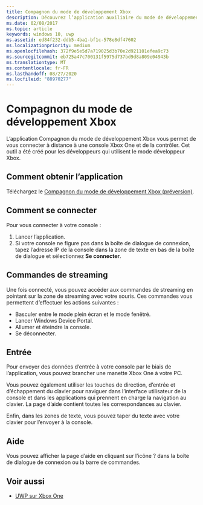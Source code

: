 ```yaml
---
title: Compagnon du mode de développement Xbox
description: Découvrez l’application auxiliaire du mode de développement Xbox qui vous permet de vous connecter à distance à une console Xbox One et de la contrôler.
ms.date: 02/08/2017
ms.topic: article
keywords: windows 10, uwp
ms.assetid: ed84f232-ddb5-4ba1-bf1c-578e8df47602
ms.localizationpriority: medium
ms.openlocfilehash: 372f9e5e5d7a719025d3b70e2d921101efea9c73
ms.sourcegitcommit: eb725a47c700131f5975d737bd9d8a809e04943b
ms.translationtype: MT
ms.contentlocale: fr-FR
ms.lasthandoff: 08/27/2020
ms.locfileid: "88970277"
---
```

# <a name="xbox-dev-mode-companion"></a>Compagnon du mode de développement Xbox

L’application Compagnon du mode de développement Xbox vous permet de vous connecter à distance à une console Xbox One et de la contrôler. Cet outil a été créé pour les développeurs qui utilisent le mode développeur Xbox.

## <a name="how-to-get-the-app"></a>Comment obtenir l’application  
Téléchargez le [Compagnon du mode de développement Xbox (préversion)](https://www.microsoft.com/store/p/xbox-dev-mode-companion/9nblggh519cp).

## <a name="how-to-connect"></a>Comment se connecter   
Pour vous connecter à votre console :

1. Lancer l’application.   
2. Si votre console ne figure pas dans la boîte de dialogue de connexion, tapez l’adresse IP de la console dans la zone de texte en bas de la boîte de dialogue et sélectionnez **Se connecter**.

## <a name="streaming-controls"></a>Commandes de streaming
Une fois connecté, vous pouvez accéder aux commandes de streaming en pointant sur la zone de streaming avec votre souris. Ces commandes vous permettent d’effectuer les actions suivantes :
* Basculer entre le mode plein écran et le mode fenêtré.
* Lancer Windows Device Portal.
* Allumer et éteindre la console.
* Se déconnecter.

## <a name="input"></a>Entrée
Pour envoyer des données d’entrée à votre console par le biais de l’application, vous pouvez brancher une manette Xbox One à votre PC.   
    
Vous pouvez également utiliser les touches de direction, d’entrée et d’échappement du clavier pour naviguer dans l’interface utilisateur de la console et dans les applications qui prennent en charge la navigation au clavier. La page d’aide contient toutes les correspondances au clavier.   
   
Enfin, dans les zones de texte, vous pouvez taper du texte avec votre clavier pour l’envoyer à la console.   

## <a name="help"></a>Aide
Vous pouvez afficher la page d’aide en cliquant sur l’icône ? dans la boîte de dialogue de connexion ou la barre de commandes.

## <a name="see-also"></a>Voir aussi
- [UWP sur Xbox One](index.md)
